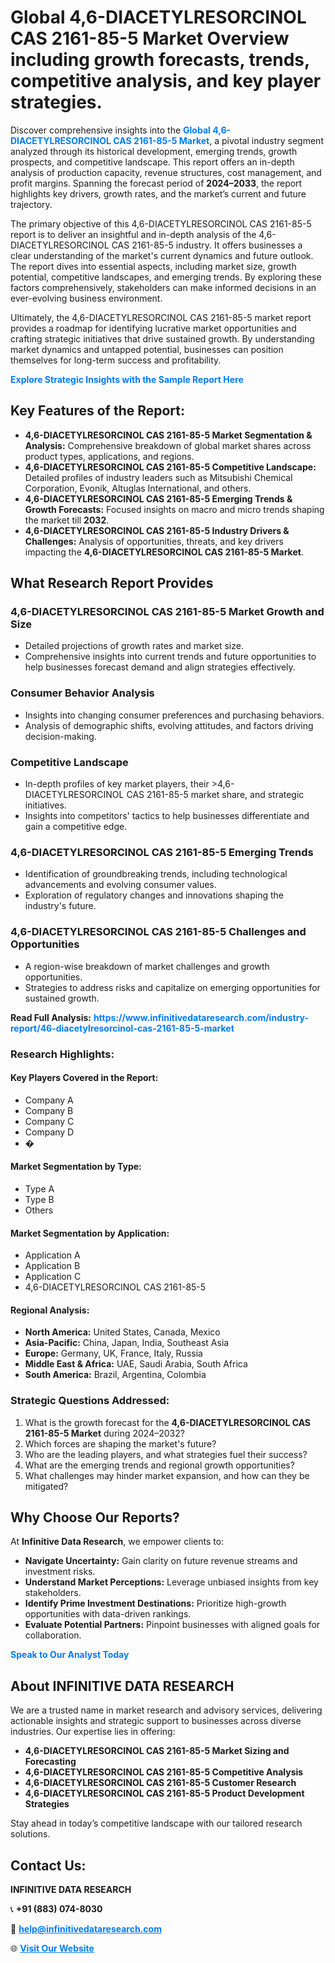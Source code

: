 <h1>Global 4,6-DIACETYLRESORCINOL CAS 2161-85-5 Market Overview including growth forecasts, trends, competitive analysis, and key player strategies.</h1>
<p>
Discover comprehensive insights into the 
<a href="https://www.infinitivedataresearch.com/industry-report/46-diacetylresorcinol-cas-2161-85-5-market" rel="dofollow" style="color: #007BFF; text-decoration: none;"><strong>Global 4,6-DIACETYLRESORCINOL CAS 2161-85-5 Market</strong></a>, a pivotal industry segment analyzed through its historical development, emerging trends, growth prospects, and competitive landscape. This report offers an in-depth analysis of production capacity, revenue structures, cost management, and profit margins. Spanning the forecast period of <strong>2024–2033</strong>, the report highlights key drivers, growth rates, and the market’s current and future trajectory.
</p>
<p>
The primary objective of this 4,6-DIACETYLRESORCINOL CAS 2161-85-5 report is to deliver an insightful and in-depth analysis of the 4,6-DIACETYLRESORCINOL CAS 2161-85-5 industry. It offers businesses a clear understanding of the market's current dynamics and future outlook. The report dives into essential aspects, including market size, growth potential, competitive landscapes, and emerging trends. By exploring these factors comprehensively, stakeholders can make informed decisions in an ever-evolving business environment.
</p>
<p>
Ultimately, the 4,6-DIACETYLRESORCINOL CAS 2161-85-5 market report provides a roadmap for identifying lucrative market opportunities and crafting strategic initiatives that drive sustained growth. By understanding market dynamics and untapped potential, businesses can position themselves for long-term success and profitability.
</p>
<p>
<a href="https://www.infinitivedataresearch.com/request-sample/reportId=107799" style="color: #007BFF; text-decoration: none;"><strong>Explore Strategic Insights with the Sample Report Here</strong></a>
</p>

<h2>Key Features of the Report:</h2>
<ul>
<li><strong>4,6-DIACETYLRESORCINOL CAS 2161-85-5 Market Segmentation & Analysis:</strong> Comprehensive breakdown of global market shares across product types, applications, and regions.</li>
<li><strong>4,6-DIACETYLRESORCINOL CAS 2161-85-5 Competitive Landscape:</strong> Detailed profiles of industry leaders such as Mitsubishi Chemical Corporation, Evonik, Altuglas International, and others.</li>
<li><strong>4,6-DIACETYLRESORCINOL CAS 2161-85-5 Emerging Trends & Growth Forecasts:</strong> Focused insights on macro and micro trends shaping the market till <strong>2032</strong>.</li>
<li><strong>4,6-DIACETYLRESORCINOL CAS 2161-85-5 Industry Drivers & Challenges:</strong> Analysis of opportunities, threats, and key drivers impacting the <strong>4,6-DIACETYLRESORCINOL CAS 2161-85-5 Market</strong>.</li>
</ul>

<h2>What Research Report Provides</h2>
<h3>4,6-DIACETYLRESORCINOL CAS 2161-85-5 Market Growth and Size</h3>
<ul>
<li>Detailed projections of growth rates and market size.</li>
<li>Comprehensive insights into current trends and future opportunities to help businesses forecast demand and align strategies effectively.</li>
</ul>

<h3>Consumer Behavior Analysis</h3>
<ul>
<li>Insights into changing consumer preferences and purchasing behaviors.</li>
<li>Analysis of demographic shifts, evolving attitudes, and factors driving decision-making.</li>
</ul>

<h3>Competitive Landscape</h3>
<ul>
<li>In-depth profiles of key market players, their >4,6-DIACETYLRESORCINOL CAS 2161-85-5 market share, and strategic initiatives.</li>
<li>Insights into competitors' tactics to help businesses differentiate and gain a competitive edge.</li>
</ul>

<h3>4,6-DIACETYLRESORCINOL CAS 2161-85-5 Emerging Trends</h3>
<ul>
<li>Identification of groundbreaking trends, including technological advancements and evolving consumer values.</li>
<li>Exploration of regulatory changes and innovations shaping the industry's future.</li>
</ul>

<h3>4,6-DIACETYLRESORCINOL CAS 2161-85-5 Challenges and Opportunities</h3>
<ul>
<li>A region-wise breakdown of market challenges and growth opportunities.</li>
<li>Strategies to address risks and capitalize on emerging opportunities for sustained growth.</li>
</ul>
<p><strong>Read Full Analysis:</strong> <a href="https://www.infinitivedataresearch.com/industry-report/46-diacetylresorcinol-cas-2161-85-5-market" rel="dofollow" style="color: #007BFF; text-decoration: none;"><strong>https://www.infinitivedataresearch.com/industry-report/46-diacetylresorcinol-cas-2161-85-5-market</strong></a></p>
<h3>Research Highlights:</h3>
<h4>Key Players Covered in the Report:</h4>
<ul><li>Company A</li><li>Company B</li><li>Company C</li><li>Company D</li><li>�</li></ul>
<h4>Market Segmentation by Type:</h4>
<ul><li>Type A</li><li>Type B</li><li>Others</li></ul>
<h4>Market Segmentation by Application:</h4>
<ul><li>Application A</li><li>Application B</li><li>Application C</li><li>4,6-DIACETYLRESORCINOL CAS 2161-85-5</li></ul>

<h4>Regional Analysis:</h4>
<ul>
<li><strong>North America:</strong> United States, Canada, Mexico</li>
<li><strong>Asia-Pacific:</strong> China, Japan, India, Southeast Asia</li>
<li><strong>Europe:</strong> Germany, UK, France, Italy, Russia</li>
<li><strong>Middle East & Africa:</strong> UAE, Saudi Arabia, South Africa</li>
<li><strong>South America:</strong> Brazil, Argentina, Colombia</li>
</ul>

<h3>Strategic Questions Addressed:</h3>
<ol>
<li>What is the growth forecast for the <strong>4,6-DIACETYLRESORCINOL CAS 2161-85-5 Market</strong> during 2024–2032?</li>
<li>Which forces are shaping the market's future?</li>
<li>Who are the leading players, and what strategies fuel their success?</li>
<li>What are the emerging trends and regional growth opportunities?</li>
<li>What challenges may hinder market expansion, and how can they be mitigated?</li>
</ol>

<h2>Why Choose Our Reports?</h2>
<p>At <strong>Infinitive Data Research</strong>, we empower clients to:</p>
<ul>
<li><strong>Navigate Uncertainty:</strong> Gain clarity on future revenue streams and investment risks.</li>
<li><strong>Understand Market Perceptions:</strong> Leverage unbiased insights from key stakeholders.</li>
<li><strong>Identify Prime Investment Destinations:</strong> Prioritize high-growth opportunities with data-driven rankings.</li>
<li><strong>Evaluate Potential Partners:</strong> Pinpoint businesses with aligned goals for collaboration.</li>
</ul>
<p><a href="https://www.infinitivedataresearch.com/industry-report/46-diacetylresorcinol-cas-2161-85-5-market" rel="dofollow" style="color: #007BFF; text-decoration: none;"><strong>Speak to Our Analyst Today</strong></a></p>

<h2>About INFINITIVE DATA RESEARCH</h2>
<p>We are a trusted name in market research and advisory services, delivering actionable insights and strategic support to businesses across diverse industries. Our expertise lies in offering:</p>
<ul>
<li><strong>4,6-DIACETYLRESORCINOL CAS 2161-85-5 Market Sizing and Forecasting</strong></li>
<li><strong>4,6-DIACETYLRESORCINOL CAS 2161-85-5 Competitive Analysis</strong></li>
<li><strong>4,6-DIACETYLRESORCINOL CAS 2161-85-5 Customer Research</strong></li>
<li><strong>4,6-DIACETYLRESORCINOL CAS 2161-85-5 Product Development Strategies</strong></li>
</ul>
<p>Stay ahead in today’s competitive landscape with our tailored research solutions.</p>

<h2>Contact Us:</h2>
<p><strong>INFINITIVE DATA RESEARCH</strong></p>
<p>📞 <strong>+91 (883) 074-8030</strong></p>
<p>📧 <strong><a href="mailto:help@infinitivedataresearch.com" style="color: #007BFF;">help@infinitivedataresearch.com</a></strong></p>
<p>🌐 <strong><a href="https://www.infinitivedataresearch.com" rel="dofollow" style="color: #007BFF;">Visit Our Website</a></strong></p>